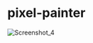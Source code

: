 # pixel-painter

![Screenshot_4](https://user-images.githubusercontent.com/57571014/78458140-64293d00-76af-11ea-9eb8-9788a2d497cf.png)

